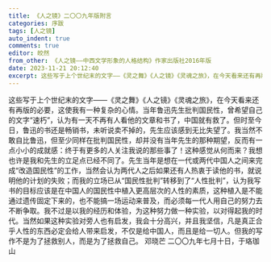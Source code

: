 ```yaml
---
title: 《人之镜》二〇〇九年版附言
categories: 序跋
tags: [人之镜]
auto_indent: true
comments: true
editor: 皎然
from_other: 《人之镜——中西文学形象的人格结构》作家出版社2016年版
date: 2023-11-21 20:12:40
excerpt: 这些写于上个世纪末的文字——《灵之舞》《人之镜》《灵魂之旅》，在今天看来还有再版的必要，这使我有一种复杂的心情。当年鲁迅先生批判国民性，曾希望自己的文字“速朽”，认为有一天不再有人看他的文章和书了，中国就有救了。但时至今日，鲁迅的书还是畅销书，未听说卖不掉的，先生应该感到无比失望了。我当然不敢自比鲁迅，但至少同样在批判国民性，却并没有当年先生的那种期望，反而有一点小小的成就感：终于有更多的人关注我说的那些事了！
---
```

这些写于上个世纪末的文字——《灵之舞》《人之镜》《灵魂之旅》，在今天看来还有再版的必要，这使我有一种复杂的心情。当年鲁迅先生批判国民性，曾希望自己的文字“速朽”，认为有一天不再有人看他的文章和书了，中国就有救了。但时至今日，鲁迅的书还是畅销书，未听说卖不掉的，先生应该感到无比失望了。我当然不敢自比鲁迅，但至少同样在批判国民性，却并没有当年先生的那种期望，反而有一点小小的成就感：终于有更多的人关注我说的那些事了！这种感觉从何而来？我想也许是我和先生的立足点已经不同了。先生当年是想在一代或两代中国人之间来完成“改造国民性”的工作，当然会认为两代人之后如果还有人热衷于读他的书，就说明他的计划的失败；而我的立场已从“国民性批判”转移到了“人性批判”，认为我写书的目标应该是在中国人的国民性中植入更高层次的人性的素质，这种植入是不能通过遗传固定下来的，也不能搞一场运动来普及，而必须每一代人用自己的努力去不断争取。我不过是以我的经历和体验，为这种努力做一种实验，以对得起我的时代。当然如果这种实验对旁人也有启发，我会十分高兴，并且我坚信，凡是真正合乎人性的东西必定会给人带来启发，不仅是给中国人，而且是给一切人。但我的写作不是为了拯救别人，而是为了拯救自己。
邓晓芒
二〇〇九年七月十日，于珞珈山
